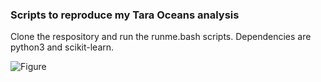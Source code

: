 ### Scripts to reproduce my Tara Oceans analysis

Clone the respository and run the runme.bash scripts. Dependencies are python3 and scikit-learn.

![Figure](http://drive5.com/images/tara_oceans_figure.png)
